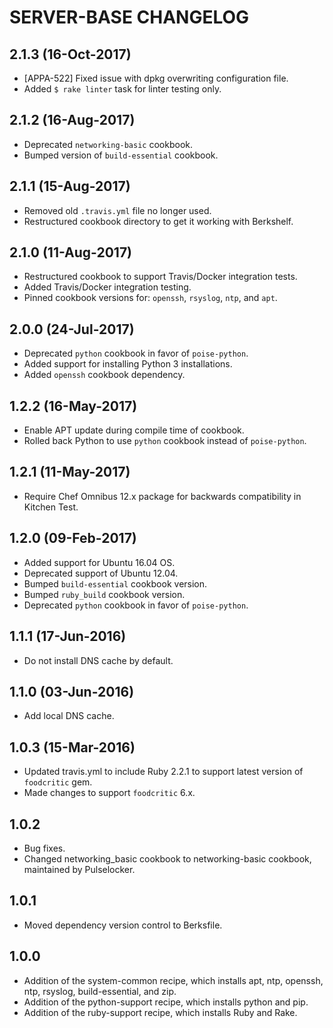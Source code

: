 SERVER-BASE CHANGELOG
=====================

2.1.3 (16-Oct-2017)
-------------------
- [APPA-522] Fixed issue with dpkg overwriting configuration file.
- Added `$ rake linter` task for linter testing only.

2.1.2 (16-Aug-2017)
-------------------
- Deprecated `networking-basic` cookbook.
- Bumped version of `build-essential` cookbook.

2.1.1 (15-Aug-2017)
-------------------
- Removed old `.travis.yml` file no longer used.
- Restructured cookbook directory to get it working with Berkshelf.

2.1.0 (11-Aug-2017)
-------------------
- Restructured cookbook to support Travis/Docker integration tests.
- Added Travis/Docker integration testing.
- Pinned cookbook versions for: `openssh`, `rsyslog`, `ntp`, and `apt`.

2.0.0 (24-Jul-2017)
-------------------
- Deprecated `python` cookbook in favor of `poise-python`. 
- Added support for installing Python 3 installations.
- Added `openssh` cookbook dependency.

1.2.2 (16-May-2017)
-------------------
- Enable APT update during compile time of cookbook.
- Rolled back Python to use `python` cookbook instead of `poise-python`.

1.2.1 (11-May-2017)
-------------------
- Require Chef Omnibus 12.x package for backwards compatibility in Kitchen Test.

1.2.0 (09-Feb-2017)
-------------------
- Added support for Ubuntu 16.04 OS.
- Deprecated support of Ubuntu 12.04.
- Bumped `build-essential` cookbook version.
- Bumped `ruby_build` cookbook version.
- Deprecated `python` cookbook in favor of `poise-python`. 

1.1.1 (17-Jun-2016)
-------------------
- Do not install DNS cache by default.

1.1.0 (03-Jun-2016)
-------------------
- Add local DNS cache.

1.0.3 (15-Mar-2016)
-------------------
- Updated travis.yml to include Ruby 2.2.1 to support latest version of `foodcritic` gem.
- Made changes to support `foodcritic` 6.x.

1.0.2
-----
- Bug fixes.
- Changed networking_basic cookbook to networking-basic cookbook, maintained by Pulselocker.

1.0.1
-----
- Moved dependency version control to Berksfile.

1.0.0
-----
- Addition of the system-common recipe, which installs apt, ntp, openssh, ntp, rsyslog, build-essential, and zip.
- Addition of the python-support recipe, which installs python and pip.
- Addition of the ruby-support recipe, which installs Ruby and Rake.
